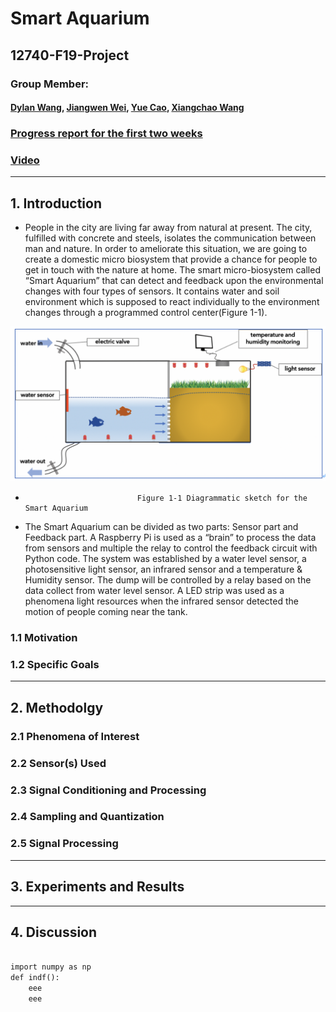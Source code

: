 
# Smart Aquarium
## 12740-F19-Project

### Group Member: 
#### [Dylan Wang](mailto:yilinw2@andrew.cmu.edu), [Jiangwen Wei](mailto:jiangwew@andrew.cmu.edu), [Yue Cao](mailto:yuec3@andrew.cmu.edu), [Xiangchao Wang](mailto:xiangchw@andrew.cmu.edu)

### [Progress report for the first two weeks](https://dylan-wyl10.github.io/12740/index.html)
### [Video]()

---------------------
## 1. Introduction

* People in the city are living far away from natural at present. The city, fulfilled with concrete and steels, isolates the communication between man and nature. In order to ameliorate this situation, we are going to create a domestic micro biosystem that provide a chance for people to get in touch with the nature at home. The smart micro-biosystem called “Smart Aquarium” that can detect and feedback upon the environmental changes with four types of sensors. It contains water and soil environment which is supposed to react individually to the environment changes through a programmed control center(Figure 1-1). 

<p><img src="image012%E7%9A%84%E5%89%AF%E6%9C%AC.jpg" alt="visualization" /></p>

-                              Figure 1-1 Diagrammatic sketch for the Smart Aquarium

* The Smart Aquarium can be divided as two parts: Sensor part and Feedback part. A Raspberry Pi is used as a “brain” to process the data from sensors and multiple the relay to control the feedback circuit with Python code. The system was established by a water level sensor, a photosensitive light sensor, an infrared sensor and a temperature & Humidity sensor. The dump will be controlled by a relay based on the data collect from water level sensor. A LED strip was used as a phenomena light resources when the infrared sensor detected the motion of people coming near the tank. 

### 1.1 Motivation

### 1.2 Specific Goals
---------------------
## 2. Methodolgy

### 2.1 Phenomena of Interest

### 2.2 Sensor(s) Used

### 2.3 Signal Conditioning and Processing

### 2.4 Sampling and Quantization

### 2.5 Signal Processing

---------------------

## 3. Experiments and Results

---------------------
## 4. Discussion


```markdown

import numpy as np
def indf():
    eee
    eee
    
```


